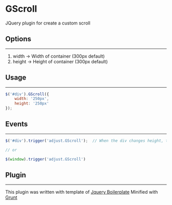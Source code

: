 GScroll
=======

JQuery plugin for create a custom scroll

## Options
------
1. width -> Width of container (300px default)
2. height -> Height of container (300px default)

## Usage
------
```javascript
$('#div').GScroll({
    width: '250px',
    height: '250px'
});
```

## Events
------
```javascript
$('#div').trigger('adjust.GScroll');  // When the div changes height, this event sets the scrollbar

// or

$(window).trigger('adjust.GScroll')
```

## Plugin
------
This plugin was written with template of [Jquery Boilerplate](http://jqueryboilerplate.com/)
Minified with [Grunt](http://gruntjs.com/)
